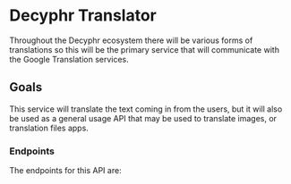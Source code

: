 # Decyphr Translator

Throughout the Decyphr ecosystem there will be various forms of translations so this will be the primary service that will communicate with the Google Translation services.

## Goals
This service will translate the text coming in from the users, but it will also be used as a general usage API that may be used to translate images, or translation files apps.

### Endpoints
The endpoints for this API are:
